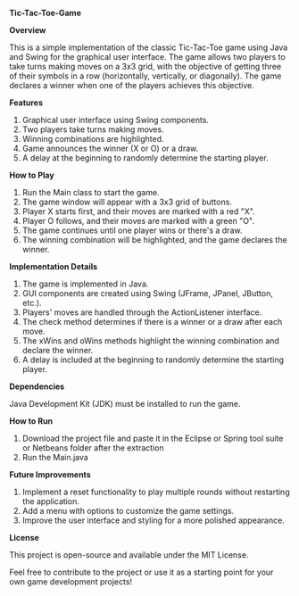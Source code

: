 **Tic-Tac-Toe-Game**

**Overview**

  This is a simple implementation of the classic Tic-Tac-Toe game using Java and Swing for the graphical user interface. The game allows two players to take turns making moves on a 3x3 grid, with the objective of getting three of their symbols in a row (horizontally, vertically, or diagonally). The game declares a winner when one of the players achieves this objective.

**Features**

1. Graphical user interface using Swing components.
2. Two players take turns making moves.
3. Winning combinations are highlighted.
4. Game announces the winner (X or O) or a draw.
5. A delay at the beginning to randomly determine the starting player.
   
**How to Play**
1. Run the Main class to start the game.
2. The game window will appear with a 3x3 grid of buttons.
3. Player X starts first, and their moves are marked with a red "X".
4. Player O follows, and their moves are marked with a green "O".
5. The game continues until one player wins or there's a draw.
6. The winning combination will be highlighted, and the game declares the winner.
   
**Implementation Details**
1. The game is implemented in Java.
2. GUI components are created using Swing (JFrame, JPanel, JButton, etc.).
3. Players' moves are handled through the ActionListener interface.
4. The check method determines if there is a winner or a draw after each move.
5. The xWins and oWins methods highlight the winning combination and declare the winner.
6. A delay is included at the beginning to randomly determine the starting player.
  
**Dependencies**

  Java Development Kit (JDK) must be installed to run the game.

**How to Run**
1. Download the project file and paste it in the Eclipse or Spring tool suite or Netbeans folder after the extraction
2. Run the Main.java
   
**Future Improvements**
1. Implement a reset functionality to play multiple rounds without restarting the application.
2. Add a menu with options to customize the game settings.
3. Improve the user interface and styling for a more polished appearance.

**License**

  This project is open-source and available under the MIT License.

  Feel free to contribute to the project or use it as a starting point for your own game development projects!
